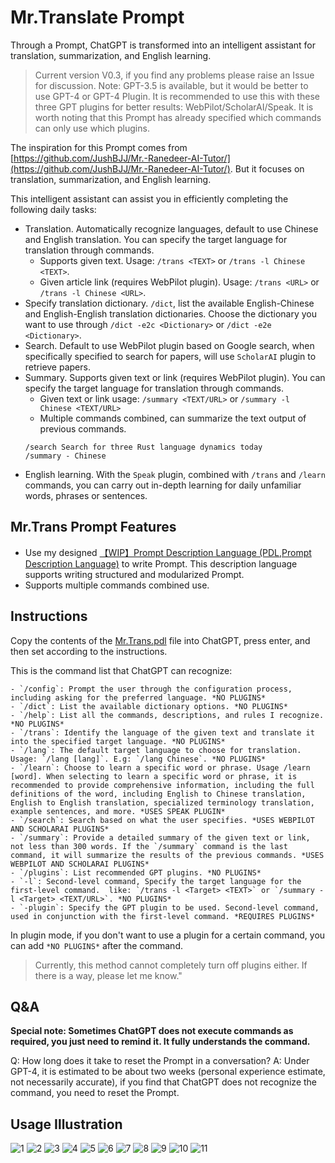 # Mr.Translate Prompt

Through a Prompt, ChatGPT is transformed into an intelligent assistant for translation, summarization, and English learning.

> Current version V0.3, if you find any problems please raise an Issue for discussion.
> Note: GPT-3.5 is available, but it would be better to use GPT-4 or GPT-4 Plugin.
> It is recommended to use this with these three GPT plugins for better results: WebPilot/ScholarAI/Speak. It is worth noting that this Prompt has already specified which commands can only use which plugins.

The inspiration for this Prompt comes from [https://github.com/JushBJJ/Mr.-Ranedeer-AI-Tutor/](https://github.com/JushBJJ/Mr.-Ranedeer-AI-Tutor/). But it focuses on translation, summarization, and English learning.

This intelligent assistant can assist you in efficiently completing the following daily tasks:
- Translation. Automatically recognize languages, default to use Chinese and English translation. You can specify the target language for translation through commands.
    - Supports given text. Usage: `/trans <TEXT>` or `/trans -l Chinese <TEXT>`.
    - Given article link (requires WebPilot plugin). Usage: `/trans <URL>` or `/trans -l Chinese <URL>`.
- Specify translation dictionary. `/dict`, list the available English-Chinese and English-English translation dictionaries. Choose the dictionary you want to use through `/dict -e2c <Dictionary>` or `/dict -e2e <Dictionary>`.
- Search. Default to use WebPilot plugin based on Google search, when specifically specified to search for papers, will use `ScholarAI` plugin to retrieve papers.
- Summary. Supports given text or link (requires WebPilot plugin). You can specify the target language for translation through commands.
    - Given text or link usage: `/summary <TEXT/URL>` or `/summary -l Chinese <TEXT/URL>`
    - Multiple commands combined, can summarize the text output of previous commands.
    ```
    /search Search for three Rust language dynamics today
    /summary - Chinese
    ```
- English learning. With the `Speak` plugin, combined with `/trans` and `/learn` commands, you can carry out in-depth learning for daily unfamiliar words, phrases or sentences.

## Mr.Trans Prompt Features

- Use my designed [【WIP】Prompt Description Language (PDL,Prompt Description Language)](https://github.com/ZhangHanDong/prompt-description-language) to write Prompt. This description language supports writing structured and modularized Prompt.
- Supports multiple commands combined use.

## Instructions

Copy the contents of the [Mr.Trans.pdl](./Mr.Trans.pdl) file into ChatGPT, press enter, and then set according to the instructions.

This is the command list that ChatGPT can recognize:

```
- `/config`: Prompt the user through the configuration process, including asking for the preferred language. *NO PLUGINS*
- `/dict`: List the available dictionary options. *NO PLUGINS*
- `/help`: List all the commands, descriptions, and rules I recognize. *NO PLUGINS*
- `/trans`: Identify the language of the given text and translate it into the specified target language. *NO PLUGINS*
- `/lang`: The default target language to choose for translation. Usage: `/lang [lang]`. E.g: `/lang Chinese`. *NO PLUGINS*
- `/learn`: Choose to learn a specific word or phrase. Usage /learn [word]. When selecting to learn a specific word or phrase, it is recommended to provide comprehensive information, including the full definitions of the word, including English to Chinese translation, English to English translation, specialized terminology translation, example sentences, and more. *USES SPEAK PLUGIN*
- `/search`: Search based on what the user specifies. *USES WEBPILOT AND SCHOLARAI PLUGINS*
- `/summary`: Provide a detailed summary of the given text or link, not less than 300 words. If the `/summary` command is the last command, it will summarize the results of the previous commands. *USES WEBPILOT AND SCHOLARAI PLUGINS*
- `/plugins`: List recommended GPT plugins. *NO PLUGINS*
- `-l`: Second-level command, Specify the target language for the first-level command.  like: `/trans -l <Target> <TEXT>` or `/summary -l <Target> <TEXT/URL>`. *NO PLUGINS*
- `-plugin`: Specify the GPT plugin to be used. Second-level command, used in conjunction with the first-level command. *REQUIRES PLUGINS*
```

In plugin mode, if you don't want to use a plugin for a certain command, you can add `*NO PLUGINS*` after the command.

> Currently, this method cannot completely turn off plugins either. If there is a way, please let me know."

## Q&A

**Special note: Sometimes ChatGPT does not execute commands as required, you just need to remind it. It fully understands the command.**

Q: How long does it take to reset the Prompt in a conversation?
A: Under GPT-4, it is estimated to be about two weeks (personal experience estimate, not necessarily accurate), if you find that ChatGPT does not recognize the command, you need to reset the Prompt.


## Usage Illustration

![1](./images/1.png)
![2](./images/2.png)
![3](./images/3.png)
![4](./images/4.png)
![5](./images/5.png)
![6](./images/6.png)
![7](./images/7.png)
![8](./images/8.png)
![9](./images/9.png)
![10](./images/10.png)
![11](./images/11.png)
